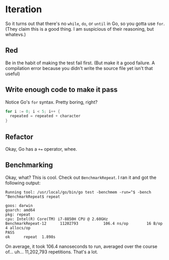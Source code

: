 # Iteration

So it turns out that there's no `while`, `do`, or `until` in Go, so you gotta use `for`. (They claim this is a good thing. I am suspicious of their reasoning, but whatevs.)

## Red

Be in the habit of making the test fail first. (But make it a good failure. A compilation error because you didn't write the source file yet isn't that useful)

## Write enough code to make it pass

Notice Go's `for` syntax. Pretty boring, right?

```go
for i := 0; i < 5; i++ {
  repeated = repeated + character
}
```


## Refactor

Okay, Go has a `+=` operator, whee.

## Benchmarking

Okay, what? This is cool. Check out `BenchmarkRepeat`. I ran it and got the following output:

```
Running tool: /usr/local/go/bin/go test -benchmem -run=^$ -bench ^BenchmarkRepeat$ repeat

goos: darwin
goarch: amd64
pkg: repeat
cpu: Intel(R) Core(TM) i7-8850H CPU @ 2.60GHz
BenchmarkRepeat-12    	11202793	       106.4 ns/op	      16 B/op	       4 allocs/op
PASS
ok  	repeat	1.898s
```

On average, it took 106.4 nanoseconds to run, averaged over the course of... uh... 11,202,793 repetitions. That's a lot.

